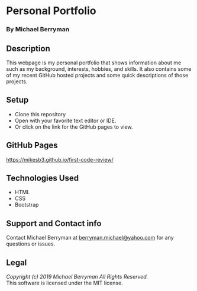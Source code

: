 # Personal Portfolio

### By Michael Berryman

## Description
This webpage is my personal portfolio that shows information about me such as my background, interests, hobbies, and skills. It also contains some of my recent GitHub hosted projects and some quick descriptions of those projects.

## Setup
* Clone this repository
* Open with your favorite text editor or IDE.
* Or click on the link for the GitHub pages to view.

## GitHub Pages
https://mikesb3.github.io/first-code-review/

## Technologies Used
* HTML
* CSS
* Bootstrap

## Support and Contact info
Contact Michael Berryman at berryman.michael@yahoo.com for any questions or issues.

## Legal
_Copyright (c) 2019 Michael Berryman All Rights Reserved._  
This software is licensed under the MIT license.
